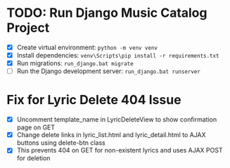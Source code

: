 # TODO: Run Django Music Catalog Project

- [x] Create virtual environment: `python -m venv venv`
- [x] Install dependencies: `venv\Scripts\pip install -r requirements.txt`
- [x] Run migrations: `run_django.bat migrate`
- [ ] Run the Django development server: `run_django.bat runserver`

# Fix for Lyric Delete 404 Issue

- [x] Uncomment template_name in LyricDeleteView to show confirmation page on GET
- [x] Change delete links in lyric_list.html and lyric_detail.html to AJAX buttons using delete-btn class
- [x] This prevents 404 on GET for non-existent lyrics and uses AJAX POST for deletion
